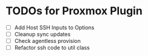 # TODOs for Proxmox Plugin

- [ ] Add Host SSH Inputs to Options
- [ ] Cleanup sync updates
- [ ] Check agentless provision
- [ ] Refactor ssh code to util class